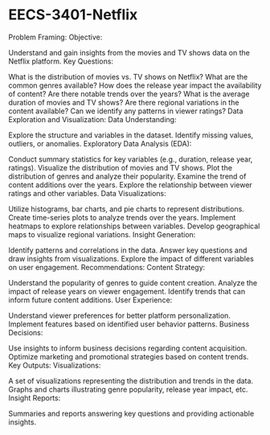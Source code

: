 # EECS-3401-Netflix

Problem Framing:
Objective:

Understand and gain insights from the movies and TV shows data on the Netflix platform.
Key Questions:

What is the distribution of movies vs. TV shows on Netflix?
What are the common genres available?
How does the release year impact the availability of content?
Are there notable trends over the years?
What is the average duration of movies and TV shows?
Are there regional variations in the content available?
Can we identify any patterns in viewer ratings?
Data Exploration and Visualization:
Data Understanding:

Explore the structure and variables in the dataset.
Identify missing values, outliers, or anomalies.
Exploratory Data Analysis (EDA):

Conduct summary statistics for key variables (e.g., duration, release year, ratings).
Visualize the distribution of movies and TV shows.
Plot the distribution of genres and analyze their popularity.
Examine the trend of content additions over the years.
Explore the relationship between viewer ratings and other variables.
Data Visualizations:

Utilize histograms, bar charts, and pie charts to represent distributions.
Create time-series plots to analyze trends over the years.
Implement heatmaps to explore relationships between variables.
Develop geographical maps to visualize regional variations.
Insight Generation:

Identify patterns and correlations in the data.
Answer key questions and draw insights from visualizations.
Explore the impact of different variables on user engagement.
Recommendations:
Content Strategy:

Understand the popularity of genres to guide content creation.
Analyze the impact of release years on viewer engagement.
Identify trends that can inform future content additions.
User Experience:

Understand viewer preferences for better platform personalization.
Implement features based on identified user behavior patterns.
Business Decisions:

Use insights to inform business decisions regarding content acquisition.
Optimize marketing and promotional strategies based on content trends.
Key Outputs:
Visualizations:

A set of visualizations representing the distribution and trends in the data.
Graphs and charts illustrating genre popularity, release year impact, etc.
Insight Reports:

Summaries and reports answering key questions and providing actionable insights.
